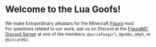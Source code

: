 # Welcome to the Lua Goofs! 
 We make Extraordinary aAvatars for the Minecraft [Figura](https://modrinth.com/mod/figura) mod  
For questions related to our work, ask us on Discord at the [FiguraMC Discord Server](https://discord.gg/figuramc) at one of the members: `@auriafoxgirl`, `@gn68s`, `@4p5`, or `@kitcat962`.

<!--

**Here are some ideas to get you started:**

🙋‍♀️ A short introduction - what is your organization all about?
🌈 Contribution guidelines - how can the community get involved?
👩‍💻 Useful resources - where can the community find your docs? Is there anything else the community should know?
🍿 Fun facts - what does your team eat for breakfast?
🧙 Remember, you can do mighty things with the power of [Markdown](https://docs.github.com/github/writing-on-github/getting-started-with-writing-and-formatting-on-github/basic-writing-and-formatting-syntax)
-->
